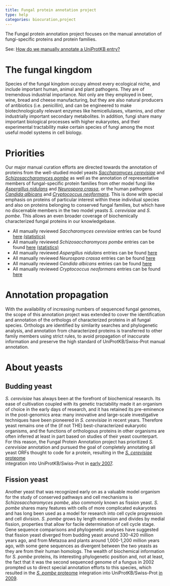 ```yaml
---
title: Fungal protein annotation project
type: help
categories: biocuration,project
---
```


The Fungal protein annotation project focuses on the manual annotation of fungi-specific proteins and protein families.

See: [How do we manually annotate a UniProtKB entry?](https://www.uniprot.org/help/manual_curation)

# The fungal kingdom

Species of the fungal kingdom occupy almost every ecological niche, and include important human, animal and plant pathogens. They are of tremendous industrial importance. Not only are they employed in beer, wine, bread and cheese manufacturing, but they are also natural producers of antibiotics (i.e. penicillin), and can be engineered to make biotechnologically relevant enzymes like hemicellulases, vitamins, and other industrially important secondary metabolites. In addition, fungi share many important biological processes with higher eukaryotes, and their experimental tractability make certain species of fungi among the most useful model systems in cell biology.

# Priorities

Our major manual curation efforts are directed towards the annotation of proteins from the well-studied model yeasts _[Saccharomyces cerevisiae](https://www.uniprot.org/taxonomy/4932)_ and _[Schizosaccharomyces pombe](https://www.uniprot.org/taxonomy/4896)_ as well as the annotation of representative members of fungal-specific protein families from other model fungi like _[Aspergillus nidulans](https://www.uniprot.org/taxonomy/162425)_ and _[Neurospora crassa](https://www.uniprot.org/taxonomy/5141)_, or the human pathogens _[Candida albicans](https://www.uniprot.org/taxonomy/5476)_ and _[Cryptococcus neoformans](https://www.uniprot.org/taxonomy/5207)_. This is done with special emphasis on proteins of particular interest within these individual species and also on proteins belonging to conserved fungal families, but which have no discernable members in the two model yeasts _S. cerevisiae_ and _S. pombe_. This allows an even broader coverage of biochemically characterized fungal proteins in our knowledgebase.

- All manually reviewed _Saccharomyces cerevisiae_ entries can be found [here](https://www.uniprot.org/uniprotkb?query=organism_id:4932+AND+reviewed:true) [(statistics)](https://www.uniprot.org/biocuration_project/fungi/statistics/#Saccharomycescerevisiae)
- All manually reviewed _Schizosaccharomyces pombe_ entries can be found [here](https://www.uniprot.org/uniprotkb?query=organism_id:4896+AND+reviewed:true) [(statistics)](https://www.uniprot.org/biocuration_project/fungi/statistics/#Schizosaccharomycespombe)
- All manually reviewed _Aspergillus nidulans_ entries can be found [here](https://www.uniprot.org/uniprotkb?query=organism_id:162425+AND+reviewed:true)
- All manually reviewed _Neurospora crassa_ entries can be found [here](https://www.uniprot.org/uniprotkb?query=organism_id:5141+AND+reviewed:true)
- All manually reviewed _Candida albicans_ entries can be found [here](https://www.uniprot.org/uniprotkb?query=organism_id:5476+AND+reviewed:true)
- All manually reviewed _Cryptococcus neoformans_ entries can be found [here](https://www.uniprot.org/uniprotkb?query=organism_id:5207+AND+reviewed:true)

# Annotation propagation

With the availability of increasing numbers of sequenced fungal genomes, the scope of this annotation project was extended to cover the identification and annotation of the orthologs of characterized proteins in all fungal species. Orthologs are identified by similarity searches and phylogenetic analysis, and annotation from characterized proteins is transferred to other family members using strict rules, to avoid propagation of inaccurate information and preserve the high standard of UniProtKB/Swiss-Prot manual annotation.

# About yeasts

## Budding yeast

_S. cerevisiae_ has always been at the forefront of biochemical research. Its ease of cultivation coupled with its genetic tractability made it an organism of choice in the early days of research, and it has retained its pre-eminence in the post-genomics area: many innovative and large-scale investigative techniques have been pioneered in _S. cerevisiae_ in recent years. Therefore yeast remains one of the (if not THE) best-characterized eukaryotic organisms, and the functions of orthologous proteins in other organisms are often inferred at least in part based on studies of their yeast counterpart. For this reason, the Fungal Protein Annotation project has prioritized _S. cerevisiae_ annotation and pursued the goal of completely annotating all yeast ORFs thought to code for a protein, resulting in the [_S. cerevisiae_ proteome](https://www.uniprot.org/uniprotkb?query=taxonomy:4932%20keyword:1185)  
integration into UniProtKB/Swiss-Prot in [early 2007](https://www.uniprot.org/news/2007/01/09/release).

## Fission yeast

Another yeast that was recognized early on as a valuable model organism for the study of conserved pathways and cell mechanisms is _Schizosaccharomyces pombe_, also commonly known as fission yeast. _S. pombe_ shares many features with cells of more complicated eukaryotes and has long been used as a model for research into cell cycle progression and cell division. _S. pombe_ grows by length extension and divides by medial fission, properties that allow for facile determination of cell cycle stage. Gene sequence comparisons and phylogenetic analyses have suggested that fission yeast diverged from budding yeast around 330-420 million years ago, and from Metazoa and plants around 1,000-1,200 million years ago, with some gene sequences as divergent between the two yeasts as they are from their human homologs. The wealth of biochemical information for _S. pombe_ proteins, its interesting phylogenetic position and, not at least, the fact that it was the second sequenced genome of a fungus in 2002 prompted us to direct special annotation efforts to this species, which resulted in the [_S. pombe_ proteome](https://www.uniprot.org/uniprotkb?query=taxonomy:4896%20keyword:1185) integration into UniProtKB/Swiss-Prot [in 2009](https://www.uniprot.org/news/2009/05/05/release).
